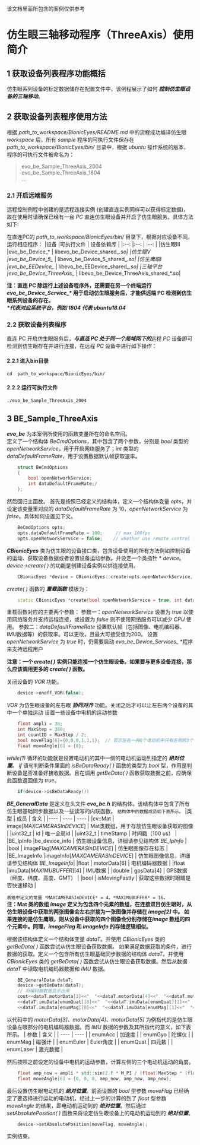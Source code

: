该文档里面所包含的案例仅供参考
# 仿生眼三轴移动程序（ThreeAxis）使用简介
## 1 获取设备列表程序功能概括
仿生眼系列设备的标定数据储存在配置文件中，该例程展示了如何 ***控制仿生眼设备的三轴移动***。

## 2 获取设备列表程序使用方法
根据 *path_to_workspace/BionicEyes/README.md* 中的流程成功编译仿生眼 *workspace* 后，所有 *sample* 程序的可执行文件保存在 *path_to_workspace/BionicEyes/bin/* 目录中，根据 *ubuntu* 操作系统的版本，程序的可执行文件被命名为：

>evo_be_Sample_ThreeAxis_2004  
>evo_be_Sample_ThreeAxis_1804  
>...

### 2.1 开启远端服务
远程控制例程中创建的是远程连接实例 (创建直连实例同样可以获得标定数据)，故在使用时请确保已经有一台 *PC* 直连仿生眼设备并开启了仿生眼服务。具体方法如下:

在直连PC的 *path_to_workspace/BionicEyes/bin/* 目录下，根据对应设备不同，运行相应程序：
|设备        |可执行文件                     | 设备依赖库    |
|:--:       |:--:                         | :--:    |
|仿生眼III   |evo_be_Device_*               | libevo_be_Device_shared_*.so|
|仿生眼V     |evo_be_Device_5_*             | libevo_be_Device_5_shared_*.so|
|仿生鹰眼I   |evo_be_EEDevice_*             | libevo_be_EEDevice_shared_*.so|
|三轴平台    |evo_be_Device_ThreeAxis_*     | libevo_be_Device_ThreeAxis_shared_*.so|

**注：直连 PC 除运行上述设备程序外，还需要在另一个终端运行 *evo_be_Device_Service_\** 用于启动仿生眼服务后，才能供远端 PC 检测到仿生眼系列设备的存在。**  
***\*代表对应系统平台，例如 1804 代表 ubuntu18.04***

### 2.2 获取设备列表程序
直连 PC 开启仿生眼服务后，***与直连 PC 处于同一个局域网下的***远程 *PC* 设备即可检测到仿生眼存在并进行连接，在远程 *PC* 设备中进行如下操作：
#### 2.2.1 进入bin目录
 `cd  path_to_workspace/BionicEyes/bin/`
 
#### 2.2.2 运行可执行文件
 `./evo_be_Sample_ThreeAxis_2004`
 

## 3 BE_Sample_ThreeAxis
***evo_be*** 为本案例所使用的函数变量所在的命名空间。  
定义了一个结构体 *BeCmdOptions*，其中包含了两个参数，分别是 *bool* 类型的 *openNetworkService*，用于开启网络服务了；*int* 类型的 *dataDefaultFrameRate*，用于设置数据默认帧获取速率。
```C++
	struct BeCmdOptions
	{
	    bool openNetworkService;
	    int dataDefaultFrameRate;/
	};
```
然后回归主函数。
首先是按照已经定义的结构体，定义一个结构体变量 *opts*，并设定该变量里对应的 *dataDefaultFrameRate* 为 10，*openNetworkService* 为 *false*。具体如何设置见下文。
```C++
	BeCmdOptions opts;  
	opts.dataDefaultFrameRate = 100;     // max 100fps  
	opts.openNetworkService = false;    // whether use remote control function
```
***CBionicEyes*** 类为仿生眼的设备接口类，包含设备使用的所有方法例如控制设备的运动、获取设备数据或者设置设备运动参数。并设定一个类指针 * *device*。*device->create( )* 的功能是创建设备实例以供连接使用。
```C++
	CBionicEyes *device = CBionicEyes::create(opts.openNetworkService, opts.dataDefaultFrameRate);
```
*create( )* 函数的 ***重载函数*** 模板为：
```C++
	static CBionicEyes *create(bool openNetworkService = true, int dataDefaultFrameRate = 25, void *logger_ptr = NULL);
```
重载函数对应的主要两个参数：
参数一：*openNetworkService* 设置为 *true* 以使用网络服务并支持远程连接，或设置为 *false* 则不使用网络服务可以减少 *CPU* 使用。
参数二：*dataDefaultFrameRate* 设置默认帧（包括图像、电机编码器、IMU数据等）的获取率。可以更改，且最大可接受值为200。
设置 *openNetworkService* 为 *true* 时，仍需要启动 *evo_be_Device_Services_* *程序来支持远程用户

**注意：一个 *create( )* 实例只能连接一个仿生眼设备。如果要与更多设备连接，那么应该调用更多的 *create( )* 函数。**

关闭设备的 *VOR* 功能。
```C++
	device->onoff_VOR(false);
```
 *VOR* 为仿生眼设备的左右眼 ***协同对齐*** 功能。关闭之后才可以让左右两个设备的其中一个单独运动
设置一些设备中电机的运动参数
```C++
	float ampli = 38;  
	int MaxStep = 380;  
	int countID = MaxStep / 2;  
	bool moveFlag[6]={0,0,0,1,1,1};  // 表示左右一共6个电动机中只有左侧的3个电动机可以进行运动
	float moveAngle[6] = {0};  
```
*while(1)* 循环的功能就是设置电动机的其中一侧的电动机运动到指定的 ***绝对位置***。
*if* 语句判断条件里面的 *isBeDataReady( )* 函数的类型为 *bool* 型，作用是判断设备是否准备好接收数据。且在调用 *getBeData( )* 函数获取数据之前，应确保此函数返回值为 *true*。
```C++
	if(device->isBeDataReady())
```
***BE_GeneralData*** 是定义在头文件 ***evo_be.h*** 的结构体。该结构体中包含了所有仿生眼基础同步数据以及一些读写的内联函数。
`结构体中的数据成员如下表所示。`
|类型	| 	成员 	| 	含义 	|
|----	| 	---- 	  |	 ---- 	|
|cv::Mat	| image[*MAXCAMERASInDEVICE*] |  Mat类数组，用于存放仿生眼设备获取的图像  |
|uint32_t	| 	id		|  		唯一全局id 			|
|uint32_t	|	timeStamp 	|  		时间戳（100 us） |
|BE_IpInfo	|be_device_info 	|  		仿生眼设备信息，详细请参见结构体 *BE_IpInfo*  |
|bool		| imageFlag[*MAXCAMERASInDEVICE*] |  	仿生眼图像存在标志  |
|BE_ImageInfo	|imageInfo[*MAXCAMERASInDEVICE*] |  仿生眼图像信息，详细请参见结构体 *BE_ImageInfo*|
|float		|	motorData[6] 	|  	电机编码器数据 		|
|float		|imuData[*MAXIMUBUFFER*][4]	| 	 IMU数据	|
|double	| 	gpsData[4] 	|  GPS数据（经度、纬度、高度、GMT） 	|
|bool		|	isMovingFastly	|  获取这些数据时眼睛是否快速移动  	|

`表格中定义的常量 *MAXCAMERASInDEVICE* = 4，*MAXIMUBUFFER* = 16。`  
**注：Mat 类的数组 *image* 定义为包含四个元素的数组，在连接双目仿生眼时，从仿生眼设备中获取的两张图像会左右拼接为一张图像并存储在 *image[2]* 中。 如果连接的是仿生鹰眼，则从设备中获取的四个图像会分别存储在*image* 数组的四个元素中。同理，*imageFlag* 和 *imageInfo* 的存储逻辑相似。**

根据该结构体定义一个结构体变量 *dataT*。并使用 *CBionicEyes* 类的 *getBeData( )* 函数尝试从仿生眼设备获取数据。
如果满足数据获取的条件，进行数据的获取。定义一个包含所有仿生眼基础同步数据的结构体 *dataT*。并使用 *CBionicEyes* 类的 *getBeData( )* 函数尝试从仿生眼设备获取数据。然后从数据 *dataT* 中读取电机编码器数据和 *IMU* 数据。
```C++  
	BE_GeneralData dataT;  
	device->getBeData(dataT);  
	// 将编码器数据显示出来
	cout<<dataT.motorData[3]<<"  "<<dataT.motorData[4]<<"  "<<dataT.motorData[5]<<"  "
	<<dataT.imuData[enumQuat][0]<<"  "<<dataT.imuData[enumQuat][1]<<"  "<<dataT.imuData[enumQuat][2]<<"  "<<dataT.imuData[enumQuat][3]<<"  "
	<<dataT.imuData[enumMag][0]<<"  "<<dataT.imuData[enumMag][1]<<"  "<<dataT.imuData[enumMag][2]<<"  "<<dataT.imuData[enumMag][3]<<endl;  
```
以代码中的 *motorData[3]、motorData[4]、motorData[5]* 为例指代的是仿生眼设备左眼部分的电机编码器数据。而 *IMU* 数据的参数及其所指代的意义，如下表所示。
| 	参数 	  | 	含义 	|
| 	---- 	  |	 ---- 	|
| enumAcc |  加速度  |
| enumGyo  |  陀螺仪  |
| enumMag  |  磁强计  |
| enumEuler  |  Euler角度  |
| enumQuat  |  四元数   |
| enumLaser   |  激光数据  |

然后按照之前设定的设备中电机的运动参数，计算左侧的三个电动机运动的角度。
```C++
	float amp_now = ampli * std::sin(2.f * M_PI / (float)MaxStep * (float)(countID++ % MaxStep));  
	float moveAngle[6] = {0, 0, 0, amp_now, amp_now, amp_now};  
```
最后设置仿生眼电动机的 ***绝对位置***。前面设置的 *bool* 型参数 *moveFlag* 已经确定了要选择进行运动的电动机，经过上一步的计算的到了 *float* 型参数 *moveAngle* 的结果，即电动机运动到的 ***绝对位置***。然后通过 *setAbsolutePosition( )* 函数来将设定仿生眼设备上的电动机运动到的 ***绝对位置***。
```C++
	device->setAbsolutePosition(moveFlag, moveAngle);  
```
实例结束。
